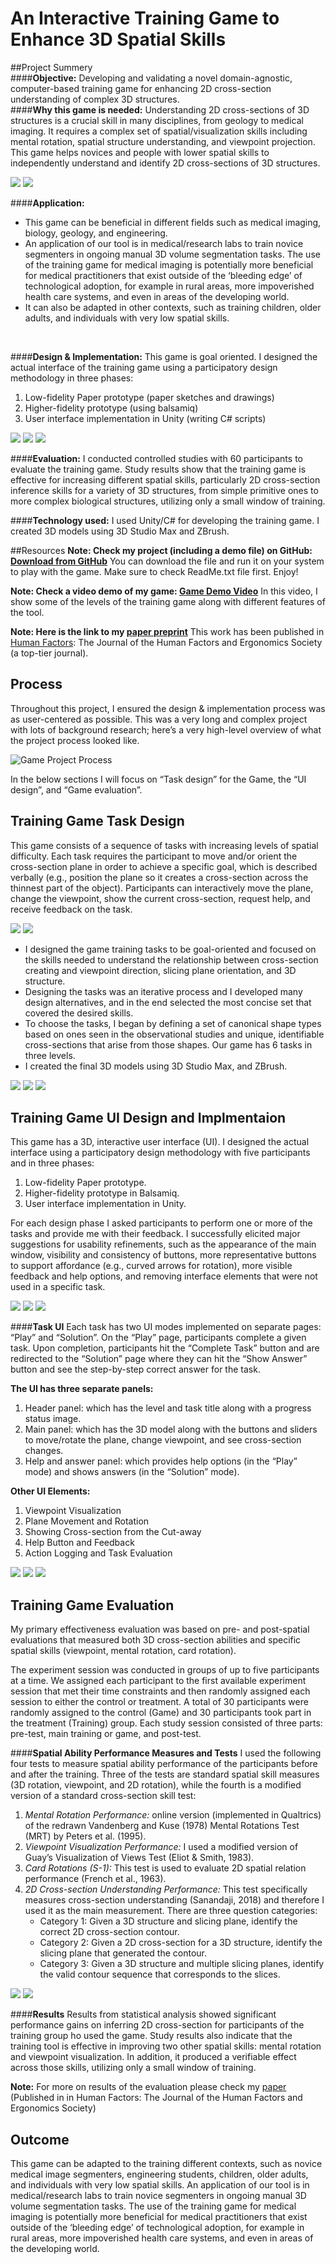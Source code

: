 An Interactive Training Game to Enhance 3D Spatial Skills
=========
##Project Summery
<br>
####**Objective:** 
Developing and validating a novel domain-agnostic, computer-based training game for enhancing 2D cross-section understanding of complex 3D structures.
<br>
####**Why this game is needed:**
Understanding 2D cross-sections of 3D structures is a crucial skill in many disciplines, from geology to medical imaging. It requires a complex set of spatial/visualization skills including mental rotation, spatial structure understanding, and viewpoint projection. This game helps novices and people with lower spatial skills to independently understand and identify 2D cross-sections of 3D structures.

![](images/04_animated_ball.gif)
![](images/05_complex.gif)
<br>

####**Application:**
- This game can be beneficial in different fields such as medical imaging, biology, geology, and engineering. 
- An application of our tool is in medical/research labs to train novice segmenters in ongoing manual 3D volume segmentation tasks. The use of the training game for medical imaging is potentially more beneficial for medical practitioners that exist outside of the ‘bleeding edge’ of technological adoption, for example in rural areas, more impoverished health care systems, and even in areas of the developing world.
- It can also be adapted in other contexts, such as training children, older adults, and individuals with very low spatial skills. 
<br>

####**Design & Implementation:**
This game is goal oriented. I designed the actual interface of the training game using a participatory design methodology in three phases: 

1. Low-fidelity Paper prototype (paper sketches and drawings) 
2. Higher-fidelity prototype (using balsamiq)
3. User interface implementation in Unity (writing C# scripts)

![](images/06_Low.PNG)
![](images/06_Low2.PNG)
![](images/06_High.PNG)
<br>

####**Evaluation:**
I conducted controlled studies with 60 participants to evaluate the training game. Study results show that the training game is effective for increasing different spatial skills, particularly 2D cross-section inference skills for a variety of 3D structures, from simple primitive ones to more complex biological structures, utilizing only a small window of training.
<br>

####**Technology used:** 
I used Unity/C# for developing the training game. I created 3D models using 3D Studio Max and ZBrush.
<br>

##Resources
**Note: Check my project (including a demo file) on GitHub: [Download from GitHub](https://github.com/AnahitaS/3DTrainingTool)**
You can download the file and run it on your system to play with the game. Make sure to check ReadMe.txt file first. Enjoy!

**Note: Check a video demo of my game: [Game Demo Video](https://youtu.be/ZDS2W_V0pyA)**
 In this video, I show some of the levels of the training game along with different features of the tool.

**Note: Here is the link to my [paper preprint](https://arxiv.org/pdf/2001.06737)**
This work has been published in [Human Factors](https://journals.sagepub.com/doi/abs/10.1177/00187208211018110): The Journal of the Human Factors and Ergonomics Society (a top-tier journal).


Process
-------
Throughout this project, I ensured the design & implementation process was as user-centered as possible. This was a very long and complex project with lots of background research; here’s a very high-level overview of what the project process looked like.
<p><img src="images/01_DesignProcess1.png" alt="Game Project Process" title="Game Project Process">

In the below sections I will focus on “Task design” for the Game, the “UI design”, and “Game evaluation”.

Training Game Task Design
-------
This game consists of a sequence of tasks with increasing levels of spatial difficulty. Each task requires the participant to move and/or orient the cross-section plane in order to achieve a specific goal, which is described verbally (e.g., position the plane so it creates a cross-section across the thinnest part of the object). Participants can interactively move the plane, change the viewpoint, show the current cross-section, request help, and receive feedback on the task.

![](images/07_Task1.PNG)
![](images/07_Task2.PNG)

- I designed the game training tasks to be goal-oriented and focused on the skills needed to understand the relationship between cross-section creating and viewpoint direction, slicing plane orientation, and 3D structure.
- Designing the tasks was an iterative process and I developed many design alternatives, and in the end selected the most concise set that covered the desired skills.
- To choose the tasks, I began by defining a set of canonical shape types based on ones seen in the observational studies and unique, identifiable cross-sections that arise from those shapes. Our game has 6 tasks in three levels.
- I created the final 3D models using 3D Studio Max, and ZBrush.

![](images/07_Catcus_O.gif)
![](images/07_ConeHole.gif)
![](images/07_Mushroom_V.gif)

Training Game UI Design and Implmentaion
-------

This game has a 3D, interactive user interface (UI). I designed the actual interface using a participatory design methodology with five participants and in three phases: 

1. Low-fidelity Paper prototype.
2. Higher-fidelity prototype in Balsamiq.
3. User interface implementation in Unity.

For each design phase I asked participants to perform one or more of the tasks and provide me with their feedback. I successfully elicited major suggestions for usability refinements, such as the appearance of the main window, visibility and consistency of buttons, more representative buttons to support affordance (e.g., curved arrows for rotation), more visible feedback and help options, and removing interface elements that were not used in a specific task.

![](images/06_Low.png)
![](images/06_High.png)
![](images/06_High2.png)


####**Task UI**
Each task has two UI modes implemented on separate pages: “Play” and “Solution”. On the “Play” page, participants complete a given task. Upon completion, participants hit the “Complete Task” button and are redirected to the “Solution” page where they can hit the “Show Answer” button and see the step-by-step correct answer for the task.

**The UI has three separate panels:**
 
1. Header panel: which has the level and task title along with a progress status image.
2. Main panel: which has the 3D model along with the buttons and sliders to move/rotate the plane, change viewpoint, and see cross-section changes. 
3. Help and answer panel: which provides help options (in the “Play” mode) and shows answers (in the “Solution” mode). 

**Other UI Elements:**
1. Viewpoint Visualization
2. Plane Movement and Rotation
3. Showing Cross-section from the Cut-away
4. Help Button and Feedback
5. Action Logging and Task Evaluation

![](images/09_Figure4.jpg)
![](images/09_Figure3.jpg)
![](images/09_Figure5.jpg)


Training Game Evaluation
-------
My primary effectiveness evaluation was based on pre- and post-spatial evaluations that measured both 3D cross-section abilities and specific spatial skills (viewpoint, mental rotation, card rotation).

The experiment session was conducted in groups of up to five participants at a time. We assigned each participant to the first available experiment session that met their time constraints and then randomly assigned each session to either the control or treatment. A total of 30 participants were randomly assigned to the control (Game) and 30 participants took part in the treatment (Training) group. Each study session consisted of three parts: pre-test, main training or game, and post-test.
<br>

####**Spatial Ability Performance Measures and Tests**
I used the following four tests to measure spatial ability performance of the participants before and after the training. Three of the tests are standard spatial skill measures (3D rotation, viewpoint, and 2D rotation), while the fourth is a modified version of a standard cross-section skill test:

1. *Mental Rotation Performance:* online version (implemented in Qualtrics) of the redrawn Vandenberg and Kuse (1978) Mental Rotations Test (MRT) by Peters et al. (1995).
2. *Viewpoint Visualization Performance:* I used a modified version of Guay’s Visualization of Views Test (Eliot & Smith, 1983).
2. *Card Rotations (S-1):* This test is used to evaluate 2D spatial relation performance  (French et al., 1963). 
4. *2D Cross-section Understanding Performance:* This test specifically measures cross-section understanding (Sanandaji, 2018) and therefore I used it as the main measurement. There are three question categories: 
	* Category 1: Given a 3D structure and slicing plane, identify the correct 2D cross-section contour.
	* Category 2: Given a 2D cross-section for a 3D structure, identify the slicing plane that generated the contour.
	* Category 3: Given a 3D structure and multiple slicing planes, identify the valid contour sequence that corresponds to the slices.

![](images/09_Figure6.jpg)
![](images/09_Figure7.jpg)
<br>

####**Results**
Results from statistical analysis showed significant performance gains on inferring 2D cross-section for participants of the training group ho used the game. Study results also indicate that the training tool is effective in improving two other spatial skills: mental rotation and viewpoint visualization. In addition, it produced a verifiable effect across those skills, utilizing only a small window of training. 

**Note:** For more on results of the evaluation please check my [paper](https://arxiv.org/pdf/2001.06737) (Published in in Human Factors: The Journal of the Human Factors and Ergonomics Society)

Outcome
-------
This game can be adapted to the training different contexts, such as novice medical image segmenters, engineering students, children, older adults, and individuals with very low spatial skills.
An application of our tool is in medical/research labs to train novice segmenters in ongoing manual 3D volume segmentation tasks. The use of the training game for medical imaging is potentially more beneficial for medical practitioners that exist outside of the ‘bleeding edge’ of technological adoption, for example in rural areas, more impoverished health care systems, and even in areas of the developing world.